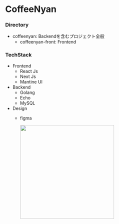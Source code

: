 # CoffeeNyan
### Directory
- coffeenyan: Backendを含むプロジェクト全般
  - coffeenyan-front: Frontend
### TechStack
- Frontend
  - React Js
  - Next Js
  - Mantine UI
- Backend
  - Golang
  - Echo
  - MySQL
- Design
  - figma
  
    <img src = "https://user-images.githubusercontent.com/71135652/210209403-0b052f95-8806-4ff8-a5b8-5a413f8558bd.png" width="300px">
